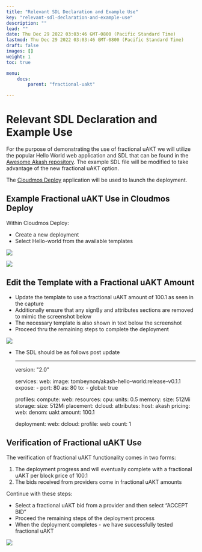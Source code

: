 ```yaml
---
title: "Relevant SDL Declaration and Example Use"
key: "relevant-sdl-declaration-and-example-use"
description: ""
lead: ""
date: Thu Dec 29 2022 03:03:46 GMT-0800 (Pacific Standard Time)
lastmod: Thu Dec 29 2022 03:03:46 GMT-0800 (Pacific Standard Time)
draft: false
images: []
weight: 1
toc: true

menu:
    docs:
        parent: "fractional-uakt"

---
```

Relevant SDL Declaration and Example Use
========================================

For the purpose of demonstrating the use of fractional uAKT we will utilize the popular Hello World web application and SDL that can be found in the [Awesome Akash repository](https://github.com/ovrclk/awesome-akash/blob/master/supermario/deploy.yaml). The example SDL file will be modified to take advantage of the new fractional uAKT option.

The [Cloudmos Deploy](https://docs.akash.network/guides/deploy) application will be used to launch the deployment.

**Example Fractional uAKT Use in Cloudmos Deploy**
--------------------------------------------------

Within Cloudmos Deploy:

*    Create a new deployment
*    Select Hello-world from the available templates

![](https://files.gitbook.com/v0/b/gitbook-x-prod.appspot.com/o/spaces%2F-LrNFlfuifzmQ_NMKu9C-887967055%2Fuploads%2FsFfTMYjuy3sh5mH9NyXi%2FfractionalCreateDeployment.png?alt=media&token=0b9bf90d-5a35-4bf6-8fec-33d010913337)

![](https://files.gitbook.com/v0/b/gitbook-x-prod.appspot.com/o/spaces%2F-LrNFlfuifzmQ_NMKu9C-887967055%2Fuploads%2F4iI0PjLQlYtrotySEIS6%2FfractionalHelloWorld.png?alt=media&token=24b93d25-d5aa-4e8b-aebd-cf14ce7892f7)

Edit the Template with a Fractional uAKT Amount
-----------------------------------------------

*   Update the template to use a fractional uAKT amount of 100.1 as seen in the capture
*   Additionally ensure that any signBy and attributes sections are removed to mimic the screenshot below
*   The necessary template is also shown in text below the screenshot
*   Proceed thru the remaining steps to complete the deployment

![](https://files.gitbook.com/v0/b/gitbook-x-prod.appspot.com/o/spaces%2F-LrNFlfuifzmQ_NMKu9C-887967055%2Fuploads%2FxB48MXLbSpBdYfnfUHC7%2FtestnetFractionalUpdated.png?alt=media&token=0eb1cfd9-e8a0-4e87-8939-424ad2ab1ee0)

*   The SDL should be as follows post update

    ---
    version: "2.0"
    
    services:
      web:
        image: tombeynon/akash-hello-world:release-v0.1.1
        expose:
          - port: 80
            as: 80
            to:
              - global: true
    
    profiles:
      compute:
        web:
          resources:
            cpu:
              units: 0.5
            memory:
              size: 512Mi
            storage:
              size: 512Mi
      placement:
        dcloud:
          attributes:
            host: akash
          pricing:
            web:
              denom: uakt
              amount: 100.1
    
    deployment:
      web:
        dcloud:
          profile: web
          count: 1
    

Verification of Fractional uAKT Use
-----------------------------------

The verification of fractional uAKT functionality comes in two forms:

1.  The deployment progress and will eventually complete with a fractional uAKT per block price of 100.1
2.  The bids received from providers come in fractional uAKT amounts

Continue with these steps:

*   Select a fractional uAKT bid from a provider and then select “ACCEPT BID”
*   Proceed the remaining steps of the deployment process
*   When the deployment completes - we have successfully tested fractional uAKT

![](https://files.gitbook.com/v0/b/gitbook-x-prod.appspot.com/o/spaces%2F-LrNFlfuifzmQ_NMKu9C-887967055%2Fuploads%2F2uSiK0ZeItEQeuPGDAm3%2FfractionalBid.png?alt=media&token=3a44ce7b-6dd7-429e-add8-ad16ce12602b)